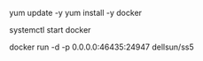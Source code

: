 yum update -y
yum install -y docker

systemctl start docker

docker run -d -p 0.0.0.0:46435:24947 dellsun/ss5
